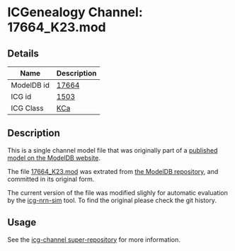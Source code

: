 # ICGenealogy Channel: 17664\_K23.mod

## Details

Name | Description
---- | -----------
ModelDB id | [17664](http://senselab.med.yale.edu/ModelDB/ShowModel.cshtml?model=17664)
ICG id | [1503](http://icg.neurotheory.ox.ac.uk/channels/5/1503)
ICG Class | [KCa](http://icg.neurotheory.ox.ac.uk/channels/5)

## Description

This is a single channel model file that was originally part of a [published model on the ModelDB website](http://senselab.med.yale.edu/mModelDB/ShowModel.cshtml?model=17664).


The file [17664\_K23.mod](17664_K23.mod) was extrated from [the ModelDB repository](http://senselab.med.yale.edu/ModelDB/ShowModel.cshtml?model=17664), and committed in its original form.

The current version of the file was modified slighly for automatic evaluation by the [icg-nrn-sim](https://github.com/icgenealogy/icg-nrn-sim) tool. To find the original please check the git history.


## Usage

See the [icg-channel super-repository](https://github.com/icgenealogy/icg-channels) for more information.
